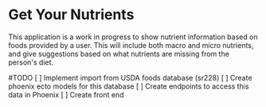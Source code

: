 # Get Your Nutrients

This application is a work in progress to show nutrient information based on foods provided by a user.
This will include both macro and micro nutrients, and give suggestions based on what nutrients are missing
from the person's diet.

#TODO
  [ ] Implement import from USDA foods database (sr228)
  [ ] Create phoenix ecto models for this database
  [ ] Create endpoints to access this data in Phoenix
  [ ] Create front end
